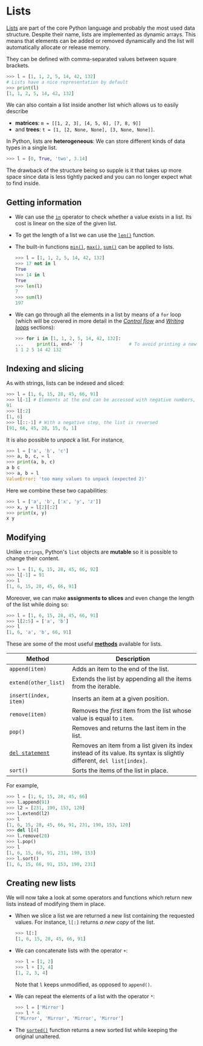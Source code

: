 # Lists

[Lists](https://docs.python.org/3/tutorial/datastructures.html) are part of the core Python language and probably the most used data structure. Despite their name, lists are implemented as dynamic arrays. This means that elements can be added or removed dynamically and the list will automatically allocate or release memory.

They can be defined with comma-separated values between square brackets.

```python
>>> l = [1, 1, 2, 5, 14, 42, 132]
# Lists have a nice representation by default
>>> print(l)
[1, 1, 2, 5, 14, 42, 132]
```

We can also contain a list inside another list which allows us to easily describe

-   **matrices**: `m = [[1, 2, 3], [4, 5, 6], [7, 8, 9]]`
-   and **trees**: `t = [1, [2, None, None], [3, None, None]]`.

In Python, lists are **heterogeneous**: We can store different kinds of data types in a single list.

```python
>>> l = [0, True, 'two', 3.14]
```

The drawback of the structure being so supple is it that takes up more space since data is less tightly packed and you can no longer expect what to find inside.

## Getting information

-   We can use the [`in`](https://docs.python.org/3/reference/expressions.html#in) operator to check whether a value exists in a list. Its cost is linear on the size of the given list.

-   To get the length of a list we can use the [`len()`](https://docs.python.org/3/library/functions.html#len) function.

-   The built-in functions [`min()`](https://docs.python.org/3/library/functions.html#min), [`max()`](https://docs.python.org/3/library/functions.html#max), [`sum()`](https://docs.python.org/3/library/functions.html#sum) can be applied to lists.

    ```python
    >>> l = [1, 1, 2, 5, 14, 42, 132]
    >>> 17 not in l
    True
    >>> 14 in l
    True
    >>> len(l)
    7
    >>> sum(l)
    197
    ```

-   We can go through all the elements in a list by means of a `for` loop (which will be covered in more detail in the [_Control flow_](/upc-python-cookbook/control-flow.html) and [_Writing loops_](/upc-python-cookbook/looping-lists.html) sections):

    ```python
    >>> for i in [1, 1, 2, 5, 14, 42, 132]:
    ...     print(i, end=' ')                 # To avoid printing a new line
    1 1 2 5 14 42 132
    ```

## Indexing and slicing

As with strings, lists can be indexed and sliced:

```python
>>> l = [1, 6, 15, 28, 45, 66, 91]
>>> l[-1] # Elements at the end can be accessed with negative numbers, starting from -1
91
>>> l[:2]
[1, 6]
>>> l[::-1] # With a negative step, the list is reversed
[91, 66, 45, 28, 15, 6, 1]
```

It is also possible to _unpack_ a list. For instance,

```python
>>> l = ['a', 'b', 'c']
>>> a, b, c, = l
>>> print(a, b, c)
a b c
>>> a, b = l
ValueError: 'too many values to unpack (expected 2)'
```

Here we combine these two capabilities:

```python
>>> l = ['a', 'b', ['x', 'y', 'z']]
>>> x, y = l[2][:2]
>>> print(x, y)
x y
```

## Modifying

Unlike `strings`, Python's `list` objects are **mutable** so it is possible to change their content.

```python
>>> l = [1, 6, 15, 28, 45, 66, 92]
>>> l[-1] = 91
>>> l
[1, 6, 15, 28, 45, 66, 91]
```

Moreover, we can make **assignments to slices** and even change the length of the list while doing so:

```python
>>> l = [1, 6, 15, 28, 45, 66, 91]
>>> l[2:5] = ['a', 'b']
>>> l
[1, 6, 'a', 'b', 66, 91]
```

These are some of the most useful [**methods**](https://docs.python.org/3/tutorial/datastructures.html) available for lists.

| Method                                                                                      | Description                                                                                                            |
| ------------------------------------------------------------------------------------------- | ---------------------------------------------------------------------------------------------------------------------- |
| `append(item)`                                                                              | Adds an item to the end of the list.                                                                                   |
| `extend(other_list)`                                                                        | Extends the list by appending all the items from the iterable.                                                         |
| `insert(index, item)`                                                                       | Inserts an item at a given position.                                                                                   |
| `remove(item)`                                                                              | Removes the _first_ item from the list whose value is equal to `item`.                                                 |
| `pop()`                                                                                     | Removes and returns the last item in the list.                                                                         |
| [`del statement`](https://docs.python.org/3/tutorial/datastructures.html#the-del-statement) | Removes an item from a list given its index instead of its value. Its syntax is slightly different, `del list[index]`. |
| `sort()`                                                                                    | Sorts the items of the list in place.                                                                                  |

For example,

```python
>>> l = [1, 6, 15, 28, 45, 66]
>>> l.append(91)
>>> l2 = [231, 190, 153, 120]
>>> l.extend(l2)
>>> l
[1, 6, 15, 28, 45, 66, 91, 231, 190, 153, 120]
>>> del l[4]
>>> l.remove(28)
>>> l.pop()
>>> l
[1, 6, 15, 66, 91, 231, 190, 153]
>>> l.sort()
[1, 6, 15, 66, 91, 153, 190, 231]
```

## Creating new lists

We will now take a look at some operators and functions which return new lists instead of modifying them in place.

-   When we slice a list we are returned a new list containing the requested values. For instance, `l[:]` returns _a new copy_ of the list.

    ```python
    >>> l[:]
    [1, 6, 15, 28, 45, 66, 91]
    ```

-   We can concatenate lists with the operator `+`:

    ```python
    >>> l = [1, 2]
    >>> l + [3, 4]
    [1, 2, 3, 4]
    ```

    Note that `l` keeps unmodified, as opposed to `append()`.

-   We can repeat the elements of a list with the operator `*`:

    ```python
    >>> l = ['Mirror']
    >>> l * 4
    ['Mirror', 'Mirror', 'Mirror', 'Mirror']
    ```

-   The [`sorted()`](https://docs.python.org/3/library/functions.html#sorted) function returns a new sorted list while keeping the original unaltered.

<Autors autors="adell"/>
